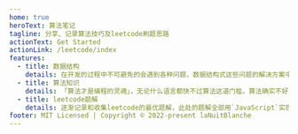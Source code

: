 ```yaml
---
home: true
heroText: 算法笔记
tagline: 分享、记录算法技巧及leetcode刷题思路
actionText: Get Started
actionLink: /leetcode/index
features:
  - title: 数据结构
    details: 在开发的过程中不可避免的会遇到各种问题，数据结构式这些问题的解决方案中不可或缺的一部分，选择合适的数据结构，可以明显的提升所写程序的性能.
  - title: 算法知识
    details: 「算法才是编程的灵魂」，无论什么语言都快不过算法这道门槛，算法确实不好学，但算法也是真必要.
  - title: leetcode题解
    details: 逐渐记录和收集leetcode的最优题解，此处的题解全部用`JavaScript`实现.
footer: MIT Licensed | Copyright © 2022-present laNuitBlanche
---
```

